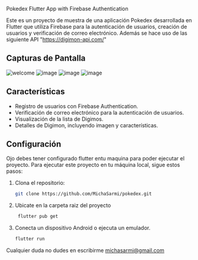 Pokedex Flutter App with Firebase Authentication

Este es un proyecto de muestra de una aplicación Pokedex desarrollada en Flutter que utiliza Firebase para la autenticación de usuarios, creación de usuarios y verificación de correo electrónico.
Además se hace uso de las siguiente API "https://digimon-api.com/"

## Capturas de Pantalla

![welcome](https://github.com/MichaSarmi/pokedex/assets/65983395/d1728804-cbde-47aa-8930-a3af9101ff8d)
![image](https://github.com/MichaSarmi/pokedex/assets/65983395/7bb22665-bdd4-4fad-8924-35717e2f0c43)
![image](https://github.com/MichaSarmi/pokedex/assets/65983395/8508c294-32e9-4e52-917d-9ca1b8dc41f5)
![image](https://github.com/MichaSarmi/pokedex/assets/65983395/5dfdf423-e570-46f9-9bb5-af9d688262d4)


## Características

- Registro de usuarios con Firebase Authentication.
- Verificación de correo electrónico para la autenticación de usuarios.
- Visualización de la lista de Digimos.
- Detalles de Digimon, incluyendo imagen y características.


## Configuración
Ojo debes tener configurado flutter entu maquina para poder ejecutar el proyecto.
Para ejecutar este proyecto en tu máquina local, sigue estos pasos:

1. Clona el repositorio:
   ```bash
   git clone https://github.com/MichaSarmi/pokedex.git
2. Ubicate en la carpeta raiz del proyecto
   ```bash
    flutter pub get
4. Conecta un dispositivo Android o ejecuta un emulador.
    ```bash
   flutter run
    
Cualquier duda no dudes en escribirme michasarmi@gmail.com
